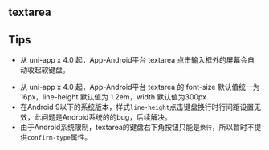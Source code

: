 ## textarea

<!-- UTSCOMJSON.textarea.description -->

<!-- UTSCOMJSON.textarea.attribute -->

<!-- UTSCOMJSON.textarea.event -->

<!-- UTSCOMJSON.textarea.compatibility -->

<!-- UTSCOMJSON.textarea.children -->

<!-- UTSCOMJSON.textarea.example -->

<!-- UTSCOMJSON.textarea.reference -->

## Tips

- 从 uni-app x 4.0 起，App-Android平台 textarea 点击输入框外的屏幕会自动收起软键盘。
* 从 uni-app x 4.0 起，App-Android平台 textarea 的 font-size 默认值统一为 16px，line-height 默认值为 1.2em，width 默认值为300px
* 在Android 9以下的系统版本，样式`line-height`点击键盘换行时行间距设置无效，此问题是Android系统的的bug，后续解决。
* 由于Android系统限制，textarea的键盘右下角按钮只能是`换行`，所以暂时不提供`confirm-type`属性。